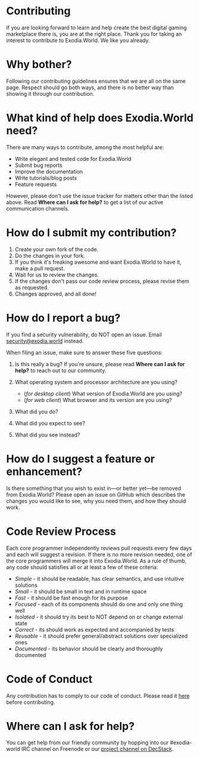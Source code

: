 # Contributing

If you are looking forward to learn and help create the best digital gaming marketplace there is, you are at the right place. Thank you for taking an interest to contribute to Exodia.World. We like you already.

# Why bother?

Following our contributing guidelines ensures that we are all on the same page. Respect should go both ways, and there is no better way than showing it through our contribution.

# What kind of help does Exodia.World need?

There are many ways to contribute, among the most helpful are:

* Write elegant and tested code for Exodia.World
* Submit bug reports
* Improve the documentation
* Write tutorials/blog posts
* Feature requests

However, please don't use the issue tracker for matters other than the listed above. Read **Where can I ask for help?** to get a list of our active communication channels.

# How do I submit my contribution?

1. Create your own fork of the code.
2. Do the changes in your fork.
3. If you think it's freaking awesome and want Exodia.World to have it, make a pull request.
4. Wait for us to review the changes.
5. If the changes don't pass our code review process, please revise them as requested.
6. Changes approved, and all done!

# How do I report a bug?

If you find a security vulnerability, do NOT open an issue. Email security@exodia.world instead.

When filing an issue, make sure to answer these five questions:

1. Is this really a bug? If you're unsure, please read **Where can I ask for help?** to reach out to our community.
2. What operating system and processor architecture are you using?
    * (*for desktop client*) What version of Exodia.World are you using?
    * (*for web client*) What browser and its version are you using?

3. What did you do?
4. What did you expect to see?
5. What did you see instead?

# How do I suggest a feature or enhancement?

Is there something that you wish to exist in—or better yet—be removed from Exodia.World? Please open an issue on GitHub which describes the changes you would like to see, why you need them, and how they should work.

# Code Review Process

Each core programmer independently reviews pull requests every few days and each will suggest a revision. If there is no more revision needed, one of the core programmers will merge it into Exodia.World. As a rule of thumb, any code should satisfies all or at least a few of these criteria:

* *Simple* - it should be readable, has clear semantics, and use intuitive solutions
* *Small* - it should be small in text and in runtime space
* *Fast* - it should be fast enough for its purpose
* *Focused* - each of its components should do one and only one thing well
* *Isolated* - it should try its best to NOT depend on or change external state
* *Correct* - its should work as expected and accompanied by tests
* *Reusable* - it should prefer general/abstract solutions over specialized ones
* *Documented* - its behavior should be clearly and thoroughly documented

# Code of Conduct

Any contribution has to comply to our code of conduct. Please read it [here](./CODE_OF_CONDUCT.md) before contributing.

# Where can I ask for help?

You can get help from our friendly community by hopping into our #exodia-world IRC channel on Freenode or our [project channel on DecStack](https://hub.decstack.com/projects/channels/exodia-world).
